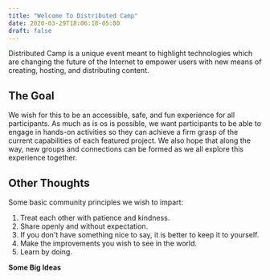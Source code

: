 ```yaml
---
title: "Welcome To Distributed Camp"
date: 2020-03-29T18:06:18-05:00
draft: false
---
```


Distributed Camp is a unique event meant to highlight technologies which are changing the future of the Internet to empower users with new means of creating, hosting, and distributing content.


## The Goal
We wish for this to be an accessible, safe, and fun experience for all participants.
As much as is os is possible, we want participants to be able to engage in hands-on activities so they can achieve a firm grasp of the current capabilities of each featured project. We also hope that along the way, new groups and connections can be formed as we all explore this experience together.

## Other Thoughts
Some basic community principles we wish to impart:
1. Treat each other with patience and kindness.
2. Share openly and without expectation.
3. If you don't have something nice to say, it is better to keep it to yourself.
4. Make the improvements you wish to see in the world.
5. Learn by doing.

**Some Big Ideas**
